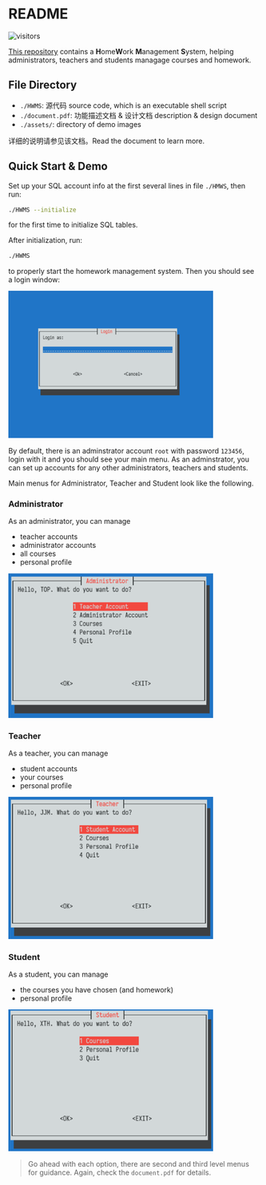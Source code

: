 # README

![visitors](https://visitor-badge.laobi.icu/badge?page_id=vtu.HWMS)

[This repository](https://github.com/vtu81/HWMS) contains a **H**ome**W**ork **M**anagement **S**ystem, helping administrators, teachers and students managage courses and homework.

## File Directory

* `./HWMS`: 源代码 source code, which is an executable shell script
* `./document.pdf`: 功能描述文档 & 设计文档 description & design document
* `./assets/`: directory of demo images

详细的说明请参见该文档。Read the document to learn more.

## Quick Start & Demo

Set up your SQL account info at the first several lines in file `./HMWS`, then run:

```bash
./HWMS --initialize
```

for the first time to initialize SQL tables.

After initialization, run:

```bash
./HWMS
```

to properly start the homework management system. Then you should see a login window:

<img src="assets/image-20210808161154296.png" alt="image-20210808161154296" style="zoom:40%;" />

By default, there is an adminstrator account `root` with password `123456`, login with it and you should see your main menu. As an adminstrator, you can set up accounts for any other administrators, teachers and students.

Main menus for Administrator, Teacher and Student look like the following.

### Administrator

As an administrator, you can manage

* teacher accounts
* administrator accounts
* all courses
* personal profile

<img src="assets/image-20210808160943209.png" alt="image-20210808160943209" style="zoom:40%;" />

### Teacher

As a teacher, you can manage

* student accounts
* your courses
* personal profile

<img src="assets/image-20210808160958154.png" alt="image-20210808160958154" style="zoom:40%;" />

### Student

As a student, you can manage

* the courses you have chosen (and homework)
* personal profile

<img src="assets/image-20210808161012747.png" alt="image-20210808161012747" style="zoom:40%;" />

> Go ahead with each option, there are second and third level menus for guidance. Again, check the `document.pdf` for details.
